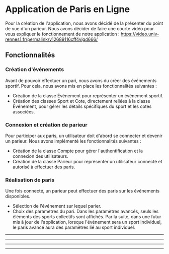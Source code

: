 # Application de Paris en Ligne

Pour la création de l'application, nous avons décidé de la présenter du point de vue d'un parieur.
Nous avons décider de faire une courte vidéo pour vous expliquer le fonctionnement de notre application : https://video.univ-rennes1.fr/permalink/v12689116cff4vigd666/

## Fonctionnalités

### Création d'événements
Avant de pouvoir effectuer un pari, nous avons du créer des événements sportif. Pour cela, nous avons mis en place les fonctionnalités suivantes :
- Création de la classe Événement pour représenter un événement sportif.
- Création des classes Sport et Cote, directement reliées à la classe Événement, pour gérer les détails spécifiques du sport et les cotes associées.

### Connexion et création de parieur
Pour participer aux paris, un utilisateur doit d'abord se connecter et devenir un parieur. Nous avons implémenté les fonctionnalités suivantes :
- Création de la classe Compte pour gérer l'authentification et la connexion des utilisateurs.
- Création de la classe Parieur pour représenter un utilisateur connecté et autorisé à effectuer des paris.

### Réalisation de paris
Une fois connecté, un parieur peut effectuer des paris sur les événements disponibles.
- Sélection de l'événement sur lequel parier.
- Choix des paramètres du pari. Dans les paramètres avancés, seuls les éléments des sports collectifs sont affichés. Par la suite, dans une futur mis à jour de l'application, lorsque l'événement sera un sport individuel, le paris avancé aura des paramètres lié au sport individuel.
___
___
___
___


